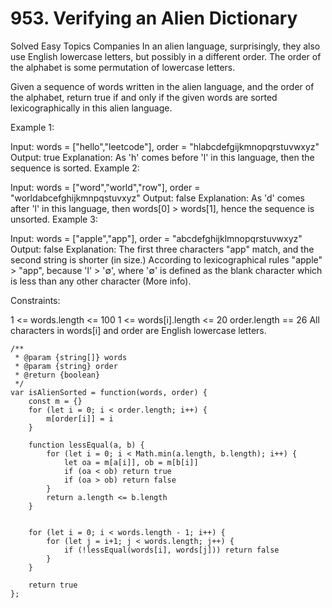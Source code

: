 # 953. Verifying an Alien Dictionary

Solved
Easy
Topics
Companies
In an alien language, surprisingly, they also use English lowercase letters, but possibly in a different order. The order of the alphabet is some permutation of lowercase letters.

Given a sequence of words written in the alien language, and the order of the alphabet, return true if and only if the given words are sorted lexicographically in this alien language.

Example 1:

Input: words = ["hello","leetcode"], order = "hlabcdefgijkmnopqrstuvwxyz"
Output: true
Explanation: As 'h' comes before 'l' in this language, then the sequence is sorted.
Example 2:

Input: words = ["word","world","row"], order = "worldabcefghijkmnpqstuvxyz"
Output: false
Explanation: As 'd' comes after 'l' in this language, then words[0] > words[1], hence the sequence is unsorted.
Example 3:

Input: words = ["apple","app"], order = "abcdefghijklmnopqrstuvwxyz"
Output: false
Explanation: The first three characters "app" match, and the second string is shorter (in size.) According to lexicographical rules "apple" > "app", because 'l' > '∅', where '∅' is defined as the blank character which is less than any other character (More info).

Constraints:

1 <= words.length <= 100
1 <= words[i].length <= 20
order.length == 26
All characters in words[i] and order are English lowercase letters.

```
/**
 * @param {string[]} words
 * @param {string} order
 * @return {boolean}
 */
var isAlienSorted = function(words, order) {
	const m = {}
	for (let i = 0; i < order.length; i++) {
		m[order[i]] = i
	}

	function lessEqual(a, b) {
		for (let i = 0; i < Math.min(a.length, b.length); i++) {
			let oa = m[a[i]], ob = m[b[i]]
			if (oa < ob) return true
			if (oa > ob) return false
		}
		return a.length <= b.length
	}


	for (let i = 0; i < words.length - 1; i++) {
		for (let j = i+1; j < words.length; j++) {
			if (!lessEqual(words[i], words[j])) return false
		}
	}

	return true
};
```
